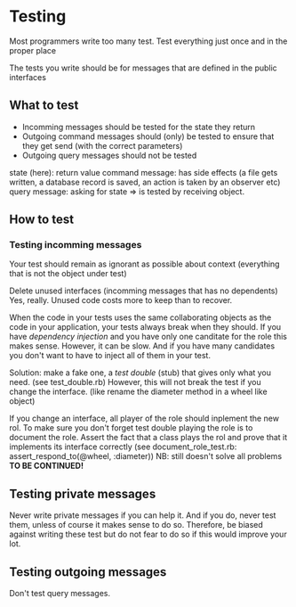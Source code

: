 # Testing

Most programmers write too many test. Test everything just once and in
the proper place

The tests you write should be for messages that are defined in the
public interfaces

## What to test
- Incomming messages should be tested for the state they return
- Outgoing command messages should (only) be tested to ensure that they
  get send (with the correct parameters)
- Outgoing query messages should not be tested


state (here): return value
command message: has side effects (a file gets written, a database
record is saved, an action is taken by an observer etc)
query message: asking for state => is tested by receiving object.

## How to test

### Testing incomming messages
Your test should remain as ignorant as possible about context (everything
that is not the object under test)

Delete unused interfaces (incomming messages that has no dependents)
Yes, really. Unused code costs more to keep than to recover.

When the code in your tests uses the same collaborating objects
as the code in your application, your tests always break when they
should.
If you have *dependency injection* and you have only one canditate
for the role this makes sense.
However, it can be slow. And if you have many candidates you don't
want to have to inject all of them in your test.

Solution: make a fake one, a *test double* (stub) that gives only what
you need. (see test_double.rb)
However, this will not break the test if you change the interface.
(like rename the diameter method in a wheel like object)

If you change an interface, all player of the role should inplement
the new rol.
To make sure you don't forget test double playing the role is to
document the role. Assert the fact that a class plays the rol and
prove that it implements its interface correctly
(see document_role_test.rb: assert_respond_to(@wheel, :diameter))
NB: still doesn't solve all problems
**TO BE CONTINUED!**

## Testing private messages
Never write private messages if you can help it. And if you do,
never test them, unless of course it makes sense to do so. Therefore,
be biased against writing these test but do not fear to do so if
this would improve your lot.

## Testing outgoing messages
Don't test query messages.
